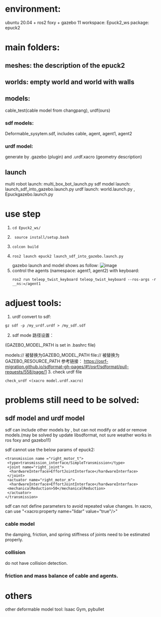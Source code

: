 # environment:
ubuntu 20.04 + ros2 foxy + gazebo 11
workspace: Epuck2_ws
package: epuck2
# main folders:
## meshes: the description of the epuck2
## worlds: empty world and world with walls
## models: 
cable_test(cable model from changpang), urdf(ours)
### sdf models: 
Deformable_sysytem.sdf, includes cable, agent, agent1, agent2
### urdf model:
generate by .gazebo (plugin) and .urdf.xacro (geometry description)

## launch
multi robot launch: multi_box_bot_launch.py
sdf model launch: launch_sdf_into_gazebo.launch.py
urdf launch: world.launch.py , Epuckgazebo.launch.py

# use step
1. ```
   cd Epuck2_ws/
   ```
2.
   ```
    source install/setup.bash
   ```
3. ```
   colcon build
   ```
4.  ```
    ros2 launch epuck2 launch_sdf_into_gazebo.launch.py
     ```
    gazebo launch and model shows as follow:
      ![image](https://github.com/ZHIHUI1225/epuck2_cable_gazebo/assets/124249908/85d3d5b8-7ca8-4d48-8570-ccde7c17a45c)
5. control the agents (namespace: agent1, agent2) with keyboard:
   ```
   ros2 run teleop_twist_keyboard teleop_twist_keyboard --ros-args -r __ns:=/agent1
   ```
# adjuest tools:
1. urdf convert to sdf:
```
gz sdf -p /my_urdf.urdf > /my_sdf.sdf
```
2. sdf mode 路径设置：

(GAZEBO_MODEL_PATH is set in  .bashrc file)

models:// 被替换为GAZEBO_MODEL_PATH
file:// 被替换为GAZEBO_RESOURCE_PATH
参考链接： https://osrf-migration.github.io/sdformat-gh-pages/#!/osrf/sdformat/pull-requests/558/page/1
3. check urdf file 
```
check_urdf <(xacro model.urdf.xacro)
```

# problems still need to be solved:
## sdf model and urdf model
sdf can include other models by <include> </include>, but can not modify or add or remove models.(may be solved by update libsdformat, not sure weather works in ros foxy and gazebo11)

sdf cannot use the below params of epuck2:
```
<transmission name ="right_motor_t">
 <type>transmission_interface/SimpleTransmission</type>
 <joint name="right_joint">
  <hardwareInterface>EffortJointInterface</hardwareInterface>
 </joint>
 <actuator name="right_motor_m">
  <hardwareInterface>EffortJointInterface</hardwareInterface>
 <mechanicalReduction>50</mechanicalReduction>
 </actuator>
</transmission>
```
sdf can not define parameters to avoid repeated value changes.
In xacro, can use "<xacro:property name="lidar" value="true"/>"
### cable model
the damping, friction, and spring stiffness of joints need to be estimated properly.
### collision 
do not have collision detection.
### friction and mass balance of cable and agents.
# others
other deformable model tool: Isaac Gym, pybullet
